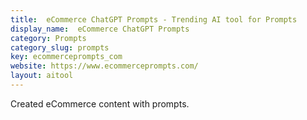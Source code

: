 ```yaml
---
title:  eCommerce ChatGPT Prompts - Trending AI tool for Prompts
display_name:  eCommerce ChatGPT Prompts
category: Prompts
category_slug: prompts
key: ecommerceprompts_com
website: https://www.ecommerceprompts.com/
layout: aitool
---
```


Created eCommerce content with prompts.
